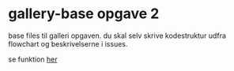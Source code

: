 # gallery-base opgave 2
base files til galleri opgaven. du skal selv skrive kodestruktur udfra flowchart og beskrivelserne i issues.

se funktion [her]( https://bo-nicolaisen.github.io/animal-gallery/)
